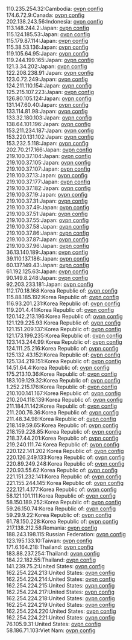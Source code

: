 110.235.254.32:Cambodia: [ovpn config](vpn/110_235_254_32.ovpn)  
174.6.72.9:Canada: [ovpn config](vpn/174_6_72_9.ovpn)  
202.138.243.56:Indonesia: [ovpn config](vpn/202_138_243_56.ovpn)  
113.148.244.2:Japan: [ovpn config](vpn/113_148_244_2.ovpn)  
115.124.185.53:Japan: [ovpn config](vpn/115_124_185_53.ovpn)  
115.179.87.114:Japan: [ovpn config](vpn/115_179_87_114.ovpn)  
115.38.53.136:Japan: [ovpn config](vpn/115_38_53_136.ovpn)  
119.105.64.95:Japan: [ovpn config](vpn/119_105_64_95.ovpn)  
119.244.199.165:Japan: [ovpn config](vpn/119_244_199_165.ovpn)  
121.3.34.202:Japan: [ovpn config](vpn/121_3_34_202.ovpn)  
122.208.238.91:Japan: [ovpn config](vpn/122_208_238_91.ovpn)  
123.0.72.249:Japan: [ovpn config](vpn/123_0_72_249.ovpn)  
124.211.110.154:Japan: [ovpn config](vpn/124_211_110_154.ovpn)  
125.215.107.223:Japan: [ovpn config](vpn/125_215_107_223.ovpn)  
126.80.105.124:Japan: [ovpn config](vpn/126_80_105_124.ovpn)  
131.147.60.40:Japan: [ovpn config](vpn/131_147_60_40.ovpn)  
133.114.81.98:Japan: [ovpn config](vpn/133_114_81_98.ovpn)  
133.32.180.103:Japan: [ovpn config](vpn/133_32_180_103.ovpn)  
138.64.101.196:Japan: [ovpn config](vpn/138_64_101_196.ovpn)  
153.211.234.187:Japan: [ovpn config](vpn/153_211_234_187.ovpn)  
153.220.131.102:Japan: [ovpn config](vpn/153_220_131_102.ovpn)  
153.232.5.118:Japan: [ovpn config](vpn/153_232_5_118.ovpn)  
202.70.217.166:Japan: [ovpn config](vpn/202_70_217_166.ovpn)  
219.100.37.104:Japan: [ovpn config](vpn/219_100_37_104.ovpn)  
219.100.37.105:Japan: [ovpn config](vpn/219_100_37_105.ovpn)  
219.100.37.107:Japan: [ovpn config](vpn/219_100_37_107.ovpn)  
219.100.37.13:Japan: [ovpn config](vpn/219_100_37_13.ovpn)  
219.100.37.177:Japan: [ovpn config](vpn/219_100_37_177.ovpn)  
219.100.37.182:Japan: [ovpn config](vpn/219_100_37_182.ovpn)  
219.100.37.19:Japan: [ovpn config](vpn/219_100_37_19.ovpn)  
219.100.37.31:Japan: [ovpn config](vpn/219_100_37_31.ovpn)  
219.100.37.49:Japan: [ovpn config](vpn/219_100_37_49.ovpn)  
219.100.37.51:Japan: [ovpn config](vpn/219_100_37_51.ovpn)  
219.100.37.55:Japan: [ovpn config](vpn/219_100_37_55.ovpn)  
219.100.37.58:Japan: [ovpn config](vpn/219_100_37_58.ovpn)  
219.100.37.86:Japan: [ovpn config](vpn/219_100_37_86.ovpn)  
219.100.37.87:Japan: [ovpn config](vpn/219_100_37_87.ovpn)  
219.100.37.96:Japan: [ovpn config](vpn/219_100_37_96.ovpn)  
36.13.140.189:Japan: [ovpn config](vpn/36_13_140_189.ovpn)  
39.110.137.186:Japan: [ovpn config](vpn/39_110_137_186.ovpn)  
60.137.149.43:Japan: [ovpn config](vpn/60_137_149_43.ovpn)  
61.192.125.63:Japan: [ovpn config](vpn/61_192_125_63.ovpn)  
90.149.8.248:Japan: [ovpn config](vpn/90_149_8_248.ovpn)  
92.203.233.181:Japan: [ovpn config](vpn/92_203_233_181.ovpn)  
112.170.18.168:Korea Republic of: [ovpn config](vpn/112_170_18_168.ovpn)  
115.88.185.192:Korea Republic of: [ovpn config](vpn/115_88_185_192.ovpn)  
116.93.201.231:Korea Republic of: [ovpn config](vpn/116_93_201_231.ovpn)  
119.201.4.41:Korea Republic of: [ovpn config](vpn/119_201_4_41.ovpn)  
120.142.213.196:Korea Republic of: [ovpn config](vpn/120_142_213_196.ovpn)  
121.129.225.93:Korea Republic of: [ovpn config](vpn/121_129_225_93.ovpn)  
121.151.209.137:Korea Republic of: [ovpn config](vpn/121_151_209_137.ovpn)  
121.173.199.235:Korea Republic of: [ovpn config](vpn/121_173_199_235.ovpn)  
123.143.244.99:Korea Republic of: [ovpn config](vpn/123_143_244_99.ovpn)  
124.111.25.216:Korea Republic of: [ovpn config](vpn/124_111_25_216.ovpn)  
125.132.43.152:Korea Republic of: [ovpn config](vpn/125_132_43_152.ovpn)  
125.134.219.151:Korea Republic of: [ovpn config](vpn/125_134_219_151.ovpn)  
14.51.64.4:Korea Republic of: [ovpn config](vpn/14_51_64_4.ovpn)  
175.213.10.36:Korea Republic of: [ovpn config](vpn/175_213_10_36.ovpn)  
183.109.129.32:Korea Republic of: [ovpn config](vpn/183_109_129_32.ovpn)  
1.252.215.176:Korea Republic of: [ovpn config](vpn/1_252_215_176.ovpn)  
210.100.141.167:Korea Republic of: [ovpn config](vpn/210_100_141_167.ovpn)  
210.204.118.139:Korea Republic of: [ovpn config](vpn/210_204_118_139.ovpn)  
211.184.11.142:Korea Republic of: [ovpn config](vpn/211_184_11_142.ovpn)  
211.200.76.36:Korea Republic of: [ovpn config](vpn/211_200_76_36.ovpn)  
211.48.34.98:Korea Republic of: [ovpn config](vpn/211_48_34_98.ovpn)  
218.149.59.65:Korea Republic of: [ovpn config](vpn/218_149_59_65.ovpn)  
218.159.228.85:Korea Republic of: [ovpn config](vpn/218_159_228_85.ovpn)  
218.37.44.201:Korea Republic of: [ovpn config](vpn/218_37_44_201.ovpn)  
219.240.111.74:Korea Republic of: [ovpn config](vpn/219_240_111_74.ovpn)  
220.122.141.202:Korea Republic of: [ovpn config](vpn/220_122_141_202.ovpn)  
220.126.249.133:Korea Republic of: [ovpn config](vpn/220_126_249_133.ovpn)  
220.89.249.248:Korea Republic of: [ovpn config](vpn/220_89_249_248.ovpn)  
220.93.55.62:Korea Republic of: [ovpn config](vpn/220_93_55_62.ovpn)  
221.151.232.141:Korea Republic of: [ovpn config](vpn/221_151_232_141.ovpn)  
221.155.244.145:Korea Republic of: [ovpn config](vpn/221_155_244_145.ovpn)  
222.121.4.177:Korea Republic of: [ovpn config](vpn/222_121_4_177.ovpn)  
58.121.101.111:Korea Republic of: [ovpn config](vpn/58_121_101_111.ovpn)  
58.150.189.252:Korea Republic of: [ovpn config](vpn/58_150_189_252.ovpn)  
59.26.150.74:Korea Republic of: [ovpn config](vpn/59_26_150_74.ovpn)  
59.29.9.22:Korea Republic of: [ovpn config](vpn/59_29_9_22.ovpn)  
61.78.150.228:Korea Republic of: [ovpn config](vpn/61_78_150_228.ovpn)  
217.138.212.58:Romania: [ovpn config](vpn/217_138_212_58.ovpn)  
188.243.198.115:Russian Federation: [ovpn config](vpn/188_243_198_115.ovpn)  
123.195.133.10:Taiwan: [ovpn config](vpn/123_195_133_10.ovpn)  
171.6.164.218:Thailand: [ovpn config](vpn/171_6_164_218.ovpn)  
183.88.237.254:Thailand: [ovpn config](vpn/183_88_237_254.ovpn)  
184.22.182.55:Thailand: [ovpn config](vpn/184_22_182_55.ovpn)  
141.239.75.2:United States: [ovpn config](vpn/141_239_75_2.ovpn)  
162.254.224.213:United States: [ovpn config](vpn/162_254_224_213.ovpn)  
162.254.224.214:United States: [ovpn config](vpn/162_254_224_214.ovpn)  
162.254.224.215:United States: [ovpn config](vpn/162_254_224_215.ovpn)  
162.254.224.217:United States: [ovpn config](vpn/162_254_224_217.ovpn)  
162.254.224.218:United States: [ovpn config](vpn/162_254_224_218.ovpn)  
162.254.224.219:United States: [ovpn config](vpn/162_254_224_219.ovpn)  
162.254.224.220:United States: [ovpn config](vpn/162_254_224_220.ovpn)  
162.254.224.221:United States: [ovpn config](vpn/162_254_224_221.ovpn)  
76.105.9.31:United States: [ovpn config](vpn/76_105_9_31.ovpn)  
58.186.71.103:Viet Nam: [ovpn config](vpn/58_186_71_103.ovpn)  
